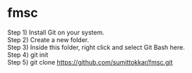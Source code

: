 # fmsc

Step 1) Install Git on your system. <br>
Step 2) Create a new folder. <br>
Step 3) Inside this folder, right click and select Git Bash here.<br>
Step 4) git init<br>
Step 5) git clone https://github.com/sumittokkar/fmsc.git
